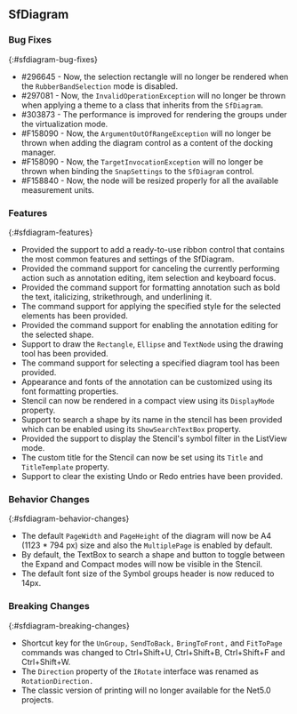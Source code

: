 ## SfDiagram

### Bug Fixes
{:#sfdiagram-bug-fixes}

* \#296645 - Now, the selection rectangle will no longer be rendered when the `RubberBandSelection` mode is disabled.
* \#297081 - Now, the `InvalidOperationException` will no longer be thrown when applying a theme to a class that inherits from the `SfDiagram`.
* \#303873 - The performance is improved for rendering the groups under the virtualization mode.
* \#F158090 - Now, the `ArgumentOutOfRangeException` will no longer be thrown when adding the diagram control as a content of the docking manager.
* \#F158090 - Now, the `TargetInvocationException` will no longer be thrown when binding the `SnapSettings` to the `SfDiagram` control.
* \#F158840 - Now, the node will be resized properly for all the available measurement units.

### Features
{:#sfdiagram-features}

* Provided the support to add a ready-to-use ribbon control that contains the most common features and settings of the SfDiagram.
* Provided the command support for canceling the currently performing action such as annotation editing, item selection and keyboard focus.
* Provided the command support for formatting annotation such as bold the text, italicizing, strikethrough, and underlining it.
* The command support for applying the specified style for the selected elements has been provided.
* Provided the command support for enabling the annotation editing for the selected shape.
* Support to draw the `Rectangle`, `Ellipse` and `TextNode` using the drawing tool has been provided.
* The command support for selecting a specified diagram tool has been provided.
* Appearance and fonts of the annotation can be customized using its font formatting properties.
* Stencil can now be rendered in a compact view using its `DisplayMode` property.
* Support to search a shape by its name in the stencil has been provided which can be enabled using its `ShowSearchTextBox` property.
* Provided the support to display the Stencil's symbol filter in the ListView mode.
* The custom title for the Stencil can now be set using its `Title` and `TitleTemplate` property.
* Support to clear the existing Undo or Redo entries have been provided.

### Behavior Changes
{:#sfdiagram-behavior-changes}

* The default `PageWidth` and `PageHeight` of the diagram will now be A4 (1123 * 794 px) size and also the `MultiplePage` is enabled by default.
* By default, the TextBox to search a shape and button to toggle between the Expand and Compact modes will now be visible in the Stencil.
* The default font size of the Symbol groups header is now reduced to 14px.

### Breaking Changes
{:#sfdiagram-breaking-changes}

* Shortcut key for the `UnGroup,` `SendToBack,` `BringToFront,` and `FitToPage` commands was changed to Ctrl+Shift+U, Ctrl+Shift+B, Ctrl+Shift+F and Ctrl+Shift+W.
* The `Direction` property of the `IRotate` interface was renamed as `RotationDirection.`
* The classic version of printing will no longer available for the Net5.0 projects.
